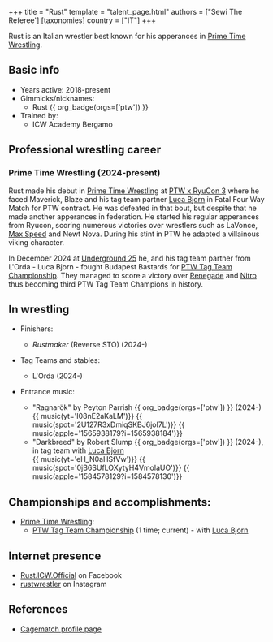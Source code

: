 +++
title = "Rust"
template = "talent_page.html"
authors = ["Sewi The Referee']
[taxonomies]
country = ["IT"]
+++

Rust is an Italian wrestler best known for his apperances in [Prime Time Wrestling](@/o/ptw.md).

## Basic info

* Years active: 2018-present
* Gimmicks/nicknames:
  - Rust {{ org_badge(orgs=['ptw']) }}
* Trained by:
  - ICW Academy Bergamo

## Professional wrestling career

### Prime Time Wrestling (2024-present)

Rust made his debut in [Prime Time Wrestling](@/o/ptw.md) at [PTW x RyuCon 3](@/e/ptw/2024-07-07-ptw-x-ryucon.md) where he faced Maverick, Blaze and his tag team partner [Luca Bjorn](@/w/luca-bjorn.md) in Fatal Four Way Match for PTW contract. He was defeated in that bout, but despite that he made another apperances in federation. He started his regular apperances from Ryucon, scoring numerous victories over wrestlers such as LaVonce, [Max Speed](@/w/max-speed.md) and Newt Nova. During his stint in PTW he adapted a villainous viking character.

In December 2024 at [Underground 25](@/e/ptw/2024-12-07-ptw-underground-25.md) he, and his tag team partner from L'Orda - Luca Bjorn - fought Budapest Bastards for [PTW Tag Team Championship](@/c/ptw-tag-team-championship.md). They managed to score a victory over [Renegade](@/w/renegade.md) and [Nitro](@/w/nitro.md) thus becoming third PTW Tag Team Champions in history.

## In wrestling

* Finishers:
  - _Rustmaker_ (Reverse STO) (2024-) 

* Tag Teams and stables:
  - L'Orda (2024-)

* Entrance music:
  - "Ragnarök" by Peyton Parrish
    {{ org_badge(orgs=['ptw']) }} (2024-) <br>
    {{ music(yt='I08nE2aKaLM')}}
    {{ music(spot='2U127R3xDmiqSKBJ6joI7L')}}
    {{ music(apple='1565938179?i=1565938184')}}
  - "Darkbreed" by Robert Slump
    {{ org_badge(orgs=['ptw']) }} (2024-), in tag team with [Luca Bjorn](@/w/luca-bjorn.md) <br>
    {{ music(yt='eH_N0aHSfVw')}}
    {{ music(spot='0jB6SUfLOXytyH4VmolaUO')}}
    {{ music(apple='1584578129?i=1584578130')}}

## Championships and accomplishments:

* [Prime Time Wrestling](@/o/ptw.md):
  - [PTW Tag Team Championship](@/c/ptw-tag-team-championship.md) (1 time; current) - with [Luca Bjorn](@/w/luca-bjorn.md)

## Internet presence

* [Rust.ICW.Official](https://www.facebook.com/Rust.ICW.Official) on Facebook
* [rustwrestler](https://www.instagram.com/rustwrestler) on Instagram

## References

* [Cagematch profile page](https://www.cagematch.net/?id=2&nr=21918)
